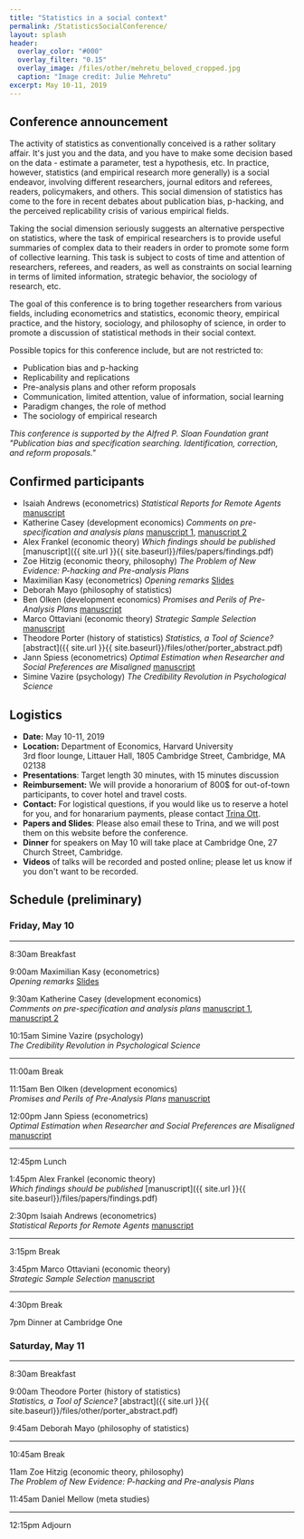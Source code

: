 ```yaml
---
title: "Statistics in a social context"
permalink: /StatisticsSocialConference/
layout: splash
header:
  overlay_color: "#000"
  overlay_filter: "0.15"
  overlay_image: /files/other/mehretu_beloved_cropped.jpg
  caption: "Image credit: Julie Mehretu"
excerpt: May 10-11, 2019
---
```



## Conference announcement
The activity of statistics as conventionally conceived is a rather solitary affair. It's just you and the data, and you have to make some decision based on the data - estimate a parameter, test a hypothesis, etc.
In practice, however, statistics (and empirical research more generally) is a social endeavor, involving different researchers, journal editors and referees, readers, policymakers, and others.
This social dimension of statistics has come to the fore in recent debates about publication bias, p-hacking, and the perceived replicability crisis of various empirical fields.

Taking the social dimension seriously suggests an alternative perspective on statistics, where the task of empirical researchers is to provide useful summaries of complex data to their readers in order to promote some form of collective learning. This task is subject to costs of time and attention of researchers, referees, and readers, as well as constraints on social learning in terms of limited information, strategic behavior, the sociology of research, etc.

The goal of this conference is to bring together researchers from various fields, including econometrics and statistics, economic theory, empirical practice, and the history, sociology, and philosophy of science, in order to promote a discussion of statistical methods in their social context.


Possible topics for this conference include, but are not restricted to:
* Publication bias and p-hacking
* Replicability and replications
* Pre-analysis plans and other reform proposals
* Communication, limited attention, value of information, social learning
* Paradigm changes, the role of method
* The sociology of empirical research


*This conference is supported by the Alfred P. Sloan Foundation grant "Publication bias and specification searching. Identification, correction, and reform proposals."*

## Confirmed participants
* Isaiah Andrews (econometrics) *Statistical Reports for Remote Agents* [manuscript](https://scholar.harvard.edu/files/iandrews/files/audience.pdf)
* Katherine Casey (development economics) *Comments on pre-specification and analysis plans* [manuscript 1](https://kecasey.people.stanford.edu/sites/g/files/sbiybj11061/f/gbf-paper_2012-06-22.pdf), [manuscript 2](https://kecasey.people.stanford.edu/sites/g/files/sbiybj11061/f/debates_march2019.pdf#overlay-context=)
* Alex Frankel (economic theory) *Which findings should be published* [manuscript]({{ site.url }}{{ site.baseurl}}/files/papers/findings.pdf)  
* Zoe Hitzig (economic theory, philosophy) *The Problem of New Evidence: P-hacking and Pre-analysis Plans*
* Maximilian Kasy (econometrics) *Opening remarks* [Slides](/home/files/slides/statistics_social_slides.pdf)  
* Deborah Mayo (philosophy of statistics)
* Ben Olken (development economics) *Promises and Perils of Pre-Analysis Plans* [manuscript](http://economics.mit.edu/files/10654)
* Marco Ottaviani (economic theory) *Strategic Sample Selection* [manuscript](http://didattica.unibocconi.it/mypage/upload/48832_20180715_022227_SSS-2018-07-14.PDF)
* Theodore Porter (history of statistics) *Statistics, a Tool of Science?* [abstract]({{ site.url }}{{ site.baseurl}}/files/other/porter_abstract.pdf)  
* Jann Spiess (econometrics) *Optimal Estimation when Researcher and Social Preferences are Misaligned* [manuscript](https://scholar.harvard.edu/spiess/publications/optimal-estimation-when-researcher-and-social-preferences-are-misaligned)
* Simine Vazire (psychology) *The Credibility Revolution in Psychological Science*

## Logistics
* **Date:** May 10-11, 2019
* **Location:** Department of Economics, Harvard University  
  3rd floor lounge, Littauer Hall, 1805 Cambridge Street, Cambridge, MA 02138
* **Presentations**: Target length 30 minutes, with 15 minutes discussion
* **Reimbursement:** We will provide a honorarium of 800$ for out-of-town participants, to cover hotel and travel costs.
* **Contact:** For logistical questions, if you would like us to reserve a hotel for you, and for honararium payments, please contact [Trina Ott](mailto:ott@fas.harvard.edu).
* **Papers and Slides**: Please also email these to Trina, and we will post them on this website before the conference.
* **Dinner** for speakers on May 10 will take place at Cambridge One, 27 Church Street, Cambridge.
* **Videos** of talks will be recorded and posted online; please let us know if you don't want to be recorded.

## Schedule (preliminary)

### Friday, May 10

---
8:30am Breakfast

9:00am Maximilian Kasy (econometrics)  
*Opening remarks*
[Slides](/home/files/slides/statistics_social_slides.pdf)  


9:30am Katherine Casey (development economics)  
*Comments on pre-specification and analysis plans*
[manuscript 1](https://kecasey.people.stanford.edu/sites/g/files/sbiybj11061/f/gbf-paper_2012-06-22.pdf), 
[manuscript 2](https://kecasey.people.stanford.edu/sites/g/files/sbiybj11061/f/debates_march2019.pdf#overlay-context=)


10:15am Simine Vazire (psychology)  
*The Credibility Revolution in Psychological Science*

---
11:00am Break


11:15am  Ben Olken (development economics)  
*Promises and Perils of Pre-Analysis Plans*
[manuscript](http://economics.mit.edu/files/10654)

12:00pm Jann Spiess (econometrics)  
*Optimal Estimation when Researcher and Social Preferences are Misaligned* [manuscript](https://scholar.harvard.edu/spiess/publications/optimal-estimation-when-researcher-and-social-preferences-are-misaligned)


---
12:45pm Lunch


1:45pm Alex Frankel (economic theory)  
*Which findings should be published* [manuscript]({{ site.url }}{{ site.baseurl}}/files/papers/findings.pdf)  

2:30pm Isaiah Andrews (econometrics)  
*Statistical Reports for Remote Agents* [manuscript](https://scholar.harvard.edu/files/iandrews/files/audience.pdf) 


---
3:15pm Break


3:45pm Marco Ottaviani (economic theory)  
*Strategic Sample Selection* [manuscript](http://didattica.unibocconi.it/mypage/upload/48832_20180715_022227_SSS-2018-07-14.PDF)
 


---
4:30pm Break


7pm Dinner at Cambridge One

### Saturday, May 11

---
8:30am Breakfast

9:00am Theodore Porter (history of statistics)  
*Statistics, a Tool of Science?* [abstract]({{ site.url }}{{ site.baseurl}}/files/other/porter_abstract.pdf) 

9:45am Deborah Mayo (philosophy of statistics)


---
10:45am Break


11am Zoe Hitzig (economic theory, philosophy)  
*The Problem of New Evidence: P-hacking and Pre-analysis Plans*

11:45am Daniel Mellow (meta studies)
	
---
12:15pm Adjourn









